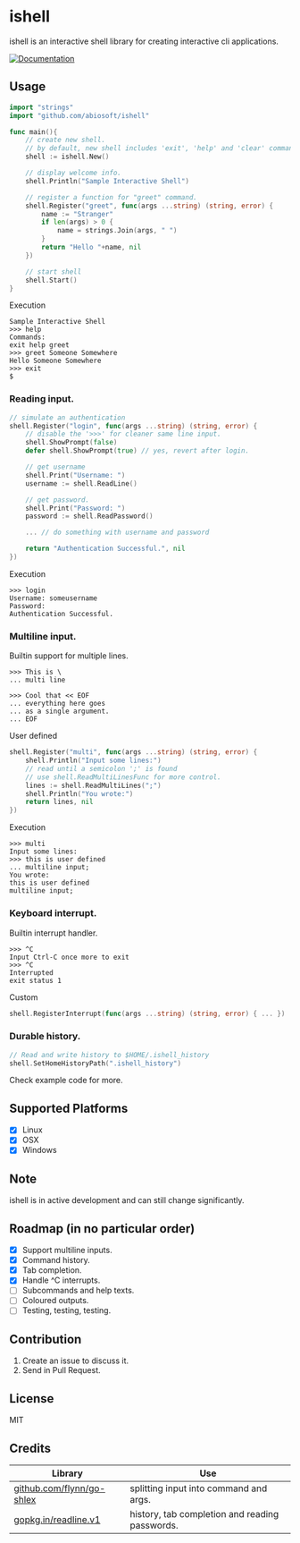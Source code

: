 # ishell
ishell is an interactive shell library for creating interactive cli applications.

[![Documentation](https://img.shields.io/badge/godoc-reference-blue.svg?style=flat-square)](https://godoc.org/github.com/abiosoft/ishell)

## Usage

```go
import "strings"
import "github.com/abiosoft/ishell"

func main(){
    // create new shell.
    // by default, new shell includes 'exit', 'help' and 'clear' commands.
    shell := ishell.New()

	// display welcome info.
	shell.Println("Sample Interactive Shell")

	// register a function for "greet" command.
    shell.Register("greet", func(args ...string) (string, error) {
        name := "Stranger"
        if len(args) > 0 {
            name = strings.Join(args, " ")
        }
		return "Hello "+name, nil
	})

	// start shell
	shell.Start()
}
```
Execution
```
Sample Interactive Shell
>>> help
Commands:
exit help greet
>>> greet Someone Somewhere
Hello Someone Somewhere
>>> exit
$
```

### Reading input.
```go
// simulate an authentication
shell.Register("login", func(args ...string) (string, error) {
	// disable the '>>>' for cleaner same line input.
	shell.ShowPrompt(false)
	defer shell.ShowPrompt(true) // yes, revert after login.

    // get username
	shell.Print("Username: ")
	username := shell.ReadLine()

    // get password.
	shell.Print("Password: ")
	password := shell.ReadPassword()

	... // do something with username and password

    return "Authentication Successful.", nil
})
```
Execution
```
>>> login
Username: someusername
Password:
Authentication Successful.
```

### Multiline input.
Builtin support for multiple lines.
```
>>> This is \
... multi line

>>> Cool that << EOF
... everything here goes
... as a single argument. 
... EOF
```
User defined
```go
shell.Register("multi", func(args ...string) (string, error) {
	shell.Println("Input some lines:")
	// read until a semicolon ';' is found
	// use shell.ReadMultiLinesFunc for more control.
	lines := shell.ReadMultiLines(";")
	shell.Println("You wrote:")
	return lines, nil
})
```
Execution
```
>>> multi
Input some lines:
>>> this is user defined 
... multiline input;
You wrote:
this is user defined
multiline input;
```
### Keyboard interrupt.
Builtin interrupt handler.
```
>>> ^C
Input Ctrl-C once more to exit
>>> ^C
Interrupted
exit status 1
```
Custom
```go
shell.RegisterInterrupt(func(args ...string) (string, error) { ... })
```

### Durable history.
```go
// Read and write history to $HOME/.ishell_history
shell.SetHomeHistoryPath(".ishell_history")
```

Check example code for more.

## Supported Platforms
* [x] Linux
* [x] OSX
* [x] Windows

## Note
ishell is in active development and can still change significantly.

## Roadmap (in no particular order)
* [x] Support multiline inputs.
* [x] Command history.
* [x] Tab completion.
* [x] Handle ^C interrupts.
* [ ] Subcommands and help texts.
* [ ] Coloured outputs.
* [ ] Testing, testing, testing.

## Contribution
1. Create an issue to discuss it.
2. Send in Pull Request.

## License
MIT

## Credits
Library | Use
------- | -----
[github.com/flynn/go-shlex](http://github.com/flynn/go-shlex) | splitting input into command and args.
[gopkg.in/readline.v1](http://gopkg.in/readline.v1) | history, tab completion and reading passwords.
